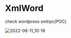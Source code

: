 # XmlWord
check wordpress xmlrpc(POC)


![2022-06-11_10-19](https://user-images.githubusercontent.com/73291263/173189730-a5a27f8d-ebd8-495b-b5f4-f49d30655d8c.png)

